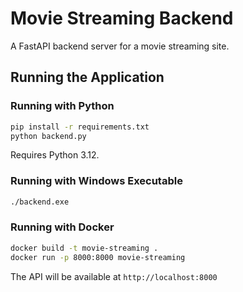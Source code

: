 # Movie Streaming Backend

A FastAPI backend server for a movie streaming site.

## Running the Application

### Running with Python
```bash
pip install -r requirements.txt
python backend.py
```
Requires Python 3.12.

### Running with Windows Executable
```bash
./backend.exe
```

### Running with Docker
```bash
docker build -t movie-streaming .
docker run -p 8000:8000 movie-streaming
```

The API will be available at `http://localhost:8000`